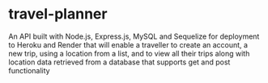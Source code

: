 # travel-planner
An API built with Node.js, Express.js, MySQL and Sequelize for deployment to Heroku and Render that will enable a traveller to create an account, a new trip, using a location from a list, and to view all their trips along with location data retrieved from a database that supports get and post functionality 
